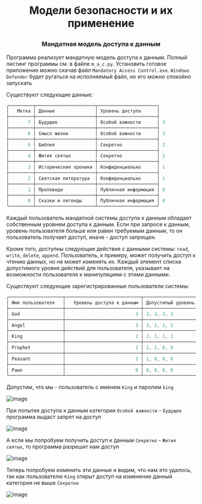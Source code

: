 # <p align = "center"> Модели безопасности и их применение</p>

### <p align = "center">Мандатная модель доступа к данным</p>
Программа реализует мандатную модель доступа к данным. Полный листинг программы см. в файле `m_a_c.py`. Установить готовое приложение можно скачав файл `Mandatory Access Control.exe`. `Windows Defender` будет ругаться на исполняемый файл, но его можно спокойно запускать

Существуют  следующие данные: 
```powershell
╭─────────┬──────────────────────┬──────────────────────╮
│   Метка │ Данные               │ Уровень доступа      │
├─────────┼──────────────────────┼──────────────────────┤
│       7 │ Будущее              │ Особой важности      │ 3
├─────────┼──────────────────────┼──────────────────────┤ 
│       6 │ Смысл жизни          │ Особой важности      │ 3
├─────────┼──────────────────────┼──────────────────────┤
│       5 │ Библия               │ Секретно             │ 2 
├─────────┼──────────────────────┼──────────────────────┤
│       4 │ Жития святых         │ Секретно             │ 2
├─────────┼──────────────────────┼──────────────────────┤
│       3 │ Исторические хроники │ Конфиденциально      │ 1
├─────────┼──────────────────────┼──────────────────────┤
│       2 │ Светская литература  │ Конфиденциально      │ 1
├─────────┼──────────────────────┼──────────────────────┤
│       1 │ Проповеди            │ Публичная информация │ 0 
├─────────┼──────────────────────┼──────────────────────┤
│       0 │ Сказки и легенды     │ Публичная информация │ 0
╰─────────┴──────────────────────┴──────────────────────╯
```

Каждый пользователь мандатной системы доступа к данным обладает собственным уровнем доступа к данным. Если при запросе к данным, уровень пользователя больше или равен требуемым данным, то он пользователь получает доступ, иначе - доступ запрещен. 

Кроме того, доступны следующие действия с данными системы: `read`, `write`, `delete`, `append`. Пользователь, к примеру, может получить доступ к чтению данных, но не может изменять их. Каждый элемент списка допустимого уровня действий для пользователя, указывает на возможности пользователя к манипуляциям с этими данными.

Существуют следующие зарегистрированные пользователи системы: 

```powershell
╭────────────────────┬────────────────────────────┬───────────────────────────────╮
│ Имя пользователя   │   Уровень доступа к данным │ Допустипый уровень действий   │
├────────────────────┼────────────────────────────┼───────────────────────────────┤
│ God                │                          3 │ 3, 3, 3, 3                    │
├────────────────────┼────────────────────────────┼───────────────────────────────┤
│ Angel              │                          3 │ 3, 2, 2, 2                    │
├────────────────────┼────────────────────────────┼───────────────────────────────┤
│ King               │                          2 │ 2, 1, 1, 1                    │
├────────────────────┼────────────────────────────┼───────────────────────────────┤
│ Prophet            │                          2 │ 2, 2, 0, 0                    │
├────────────────────┼────────────────────────────┼───────────────────────────────┤
│ Peasant            │                          1 │ 1, 0, 0, 0                    │
├────────────────────┼────────────────────────────┼───────────────────────────────┤
│ Pawn               │                          0 │ 0, 0, 0, 0                    │
╰────────────────────┴────────────────────────────┴───────────────────────────────╯
```

Допустим, что мы - пользователь с именем `King` и паролем `king`

![image](https://github.com/kovalevegor/Information-Security/assets/113568414/ec1f99ca-bdd0-42c0-988f-46a1d620d02d)

При попытке доступа к данным категории `Особой важности` - `Будущее` программа выдаст запрет на доступ

![image](https://github.com/kovalevegor/Information-Security/assets/113568414/b75cc825-e32c-4826-9f39-687a118bc743)

А если мы попробуем получить доступ к данным `Секретно` - `Жития святых`, то программа разрешит нам доступ

![image](https://github.com/kovalevegor/Information-Security/assets/113568414/473e2c95-8e31-450b-8709-7307f6d2f07d)

Теперь попробуем изменить эти данные и видим, что нам это удалось, так как пользователю `King` открыт доступ на изменение данный категории не выше `Секретно`

![image](https://github.com/kovalevegor/Information-Security/assets/113568414/865dde6a-0b35-4175-9223-77baa2b58d82)



